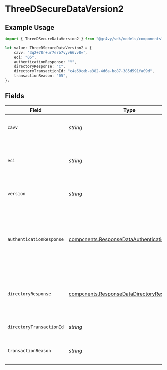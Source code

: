 # ThreeDSecureDataVersion2

## Example Usage

```typescript
import { ThreeDSecureDataVersion2 } from "@gr4vy/sdk/models/components";

let value: ThreeDSecureDataVersion2 = {
    cavv: "3q2+78r+ur7erb7vyv66vv8=",
    eci: "05",
    authenticationResponse: "Y",
    directoryResponse: "C",
    directoryTransactionId: "c4e59ceb-a382-4d6a-bc87-385d591fa09d",
    transactionReason: "05",
};
```

## Fields

| Field                                                                                                          | Type                                                                                                           | Required                                                                                                       | Description                                                                                                    | Example                                                                                                        |
| -------------------------------------------------------------------------------------------------------------- | -------------------------------------------------------------------------------------------------------------- | -------------------------------------------------------------------------------------------------------------- | -------------------------------------------------------------------------------------------------------------- | -------------------------------------------------------------------------------------------------------------- |
| `cavv`                                                                                                         | *string*                                                                                                       | :heavy_minus_sign:                                                                                             | The cardholder authentication value or AAV.                                                                    | 3q2+78r+ur7erb7vyv66vv8=                                                                                       |
| `eci`                                                                                                          | *string*                                                                                                       | :heavy_minus_sign:                                                                                             | The electronic commerce indicator for the 3DS transaction.                                                     | 05                                                                                                             |
| `version`                                                                                                      | *string*                                                                                                       | :heavy_minus_sign:                                                                                             | The version of 3-D Secure that was used.                                                                       |                                                                                                                |
| `authenticationResponse`                                                                                       | [components.ResponseDataAuthenticationResponse](../../models/components/responsedataauthenticationresponse.md) | :heavy_minus_sign:                                                                                             | The transaction status after a the 3DS challenge. This will<br/>be null in case of a frictionless 3DS flow.    | Y                                                                                                              |
| `directoryResponse`                                                                                            | [components.ResponseDataDirectoryResponse](../../models/components/responsedatadirectoryresponse.md)           | :heavy_minus_sign:                                                                                             | The transaction status received as part of the authentication request.                                         | C                                                                                                              |
| `directoryTransactionId`                                                                                       | *string*                                                                                                       | :heavy_minus_sign:                                                                                             | The transaction identifier.                                                                                    | c4e59ceb-a382-4d6a-bc87-385d591fa09d                                                                           |
| `transactionReason`                                                                                            | *string*                                                                                                       | :heavy_minus_sign:                                                                                             | The reason identifier for a declined transaction.                                                              | 05                                                                                                             |